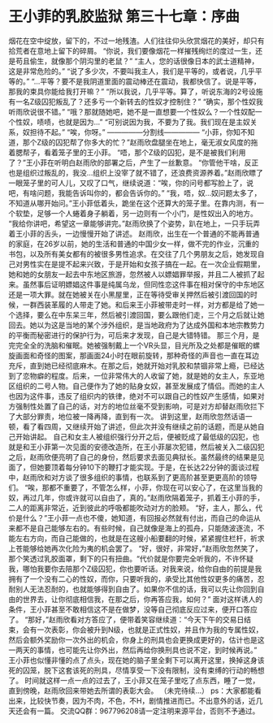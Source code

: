 # 王小菲的乳胶监狱 第三十七章：序曲

烟花在空中绽放，留下的，不过一地残渣。人们往往仰头欣赏烟花的美好，却只有拾荒者在意地上留下的碎屑。
“你说，我们要像烟花一样摧残绚烂的度过一生，还是苟且偷生，就像那个阴沟里的老鼠？”
“主人，您的话很像日本的武士道精神，这是非常危险的。”
“说了多少次，不要叫我主人，我们是平等的，或者说，几乎平等的。”
“…平等？要不是我阴道里面的震动棒还在震动，我都快信了。说是平等，那我的束具你能给我打开嘛？”
“所以我说，几乎平等。算了，听说东海的2号设施有一名Z级囚犯叛乱了？还多亏一个新转去的性奴才控制住？”
“确实，那个性奴我听雨欣说很不错。”
“哦？那就随她吧，她不是一直想要一个性奴么？一个性奴配一个性奴，啧啧，也就是因为…”
“可别说因为我，不要为了我。我们现在是主奴关系，奴担待不起。”
“唉，你呀。”
—————分割线—————
“小菲，你知不知道，那个Z级的囚犯帮了你多大的忙？”赵雨欣盘腿坐在地上，毫无淑女风度的拖着腮帮子，看着笼子里的王小菲。
“唔，那个Z级的囚犯，是不是被我们利用了？”王小菲在听明白赵雨欣的部署之后，产生了一丝歉意。
“你管他干啥，反正也是组织过叛乱的，我没…组织上没宰了就不错了，还浪费资源养着。”赵雨欣瞟了一眼笼子里的可人儿，又叹了口气，继续说道：“唉，你的问号都写脸上了，说吧，有啥问题，我能告诉叫你的，都会告诉你的。”
“我，唔，奴…奴问题太多了，不知道从哪开始问。”王小菲低着头，跪坐在这个还算大的笼子里。在靠内测，有一个软垫，足够一个人蜷着身子躺着，另一边则有一个小门，是性奴出入的地方。
“我给你讲吧，希望这一章能够讲完。”赵雨欣换了个姿势，趴在地上，一只手玩弄着王小菲的舌头，一边慢慢开始了讲述。
赵雨欣，出生在一个普通的不能再普通的家庭，在26岁以前，她的生活和普通的中国少女一样，做不完的作业，沉重的书包，以及所有美女都有的被很多男性追求。在交往了几个男朋友之后，她发现自己对男性实在是提不起来兴致，于是开始和女孩子搞在一起。在一次企业假期里，她和她的女朋友一起去中东地区旅游，忽然被人以嫖娼罪举报，并且二人被抓了起来。虽然事后证明嫖娼这件事是纯属乌龙，但同性恋这件事在相对保守的中东地区还是一项大罪。就在她被关在小黑屋里，正在等待受审关押然后被引渡回国的时候，一群西装革履的人带走了她。和后来王小菲被带走时一样，对方都是给了她一个选择，要么在中东呆三年，然后被引渡回国，要么跟他们走，三个月之后就让她回去。她以为这是当地的某个涉外组织，是当地政府为了达成外国和本地宗教势力的平衡而秘密进行的保护行为，可后来才发现，自己是大错特错。
那三个月，是完完全全的洗脑和催眠。她被强制戴上一个VR头显，目光所及之处都是催眠的螺旋画面和奇怪的图案，那画面24小时在眼前旋转，那种奇怪的声音也一直在耳边充斥，直到她已经彻底麻木。在那之后，她就开始对乳胶和禁锢非常上瘾，已经达到了恋物癖的程度。后来，一位非常伟大的人收留了她，就是她的女主人，东亚地区组织的二号人物。自己便作为了她的贴身女奴，甚至发展成了情侣。而她的主人也因为这件事，违反了组织内的铁律，绝对不可以跟自己的性奴产生感情，如果对方强制性处置了自己的话，对方的地位丝毫不受到影响，可是对方却替赵雨欣拦下了大部分罪责，地位被一降再降，直到有一次。
讲到这里，赵雨欣忽然话语一顿，看了看四周，又继续开始了讲述，但此次并没有继续之前的话题，而是从她自己开始讲起。
自己和女主人被组织强行分开之后，便被贬成了最低级的囚犯，也就是和王小菲第一次见面的安德改造所，在王小菲屡次犯错，然后被关入二级囚犯之后，赵雨欣便亮明了自己的身份，然后要求去面见典狱长。虽然最终的结果是见面了，但她要顶着每分钟10下的鞭打才能实现。于是，在长达22分钟的面谈过程中，赵雨欣和对方谈了很多组织的事情，也联系到了更高阶甚至更更高阶的领导们。
“唉，那都不重要了，不管怎么样，小菲，你现在可以安心了，在这里当我的奴，再过几年，你或许就可以自由了，真的。”赵雨欣隔着笼子，抓着王小菲的手，二人的距离非常近，近到彼此的呼吸都能吹动对方的脸颊。
“好，主人，那么，代价是什么？”王小菲一点也不傻，她知道，有回报必然就有付出，而自己的命运从来都不是自己能够左右的。有些时候，自己就像是海上的孤舟，只能随波逐流，不能左右方向，而自己能做的，也就是在这艘小船要翻的时候，紧紧握住栏杆，祈求上苍能够给她再次化险为夷的机会罢了。
“好，很好，非常好，”赵雨欣忽然笑了，那个笑透过乳胶面罩，剩下的只有扭曲。“代价就是你要完全听我的，不许怀疑我，哪怕我要你去陪那个Z级囚犯，你也要听话。对我来说，给你自由的前提是我拥有了一个没有二心的性奴，而你，只要听我的，承受比其他性奴更多的痛苦，忍耐别人无法忍耐的，也就能够得到自由了。如果你不信的话，我可以先让你回到自由的世界去，让你彻底相信我，在那之后，你再答应我，如何？”
面对这样诱人的条件，王小菲甚至不敢相信这不是在做梦，没等自己彻底反应过来，便开口答应了。
“那好，”赵雨欣看对方答应了，便带着笑容继续道：“今天下午的交易日结束，会有一次表彰，你会被升到N级，也就是正式性奴，并且作为我的专属性奴，然后会额外奖励你一次外出的机会，你身上的刑具也会更换成更好的，估计也是这一两天的事情，也可能先让你外出，然后再给你换刑具也说不定，到时候再说。”
王小菲也似懂非懂的点了点头，现在她的脑子里全剩下可以离开这里，换掉这身该死的囚笼，脱下这套该死的刑具，尽情享受一下没有限制，没有束缚的行动的畅想了。
时间就这样一点一点的过去了，王小菲又在笼子里吃了点东西，睡了一觉，直到傍晚，赵雨欣回来带她去所谓的表彰大会。
（未完待续…）
ps：大家都能看出来，比较快节奏，因为不肉，不色，不H，剧情推进而已。不出意外的话，近几天还会有一篇。
交流QQ群：967796208请一定注明来源平台，否则不予通过。